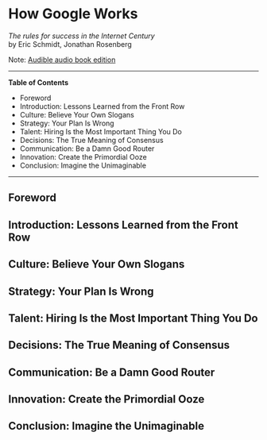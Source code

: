# How Google Works
*The rules for success in the Internet Century*<br>
by Eric Schmidt, Jonathan Rosenberg

Note: [Audible audio book edition](http://www.audible.com/pd/Business/How-Google-Works-Audiobook/B00MOZ00F4)

---

**Table of Contents**

- Foreword
- Introduction: Lessons Learned from the Front Row
- Culture: Believe Your Own Slogans
- Strategy: Your Plan Is Wrong
- Talent: Hiring Is the Most Important Thing You Do
- Decisions: The True Meaning of Consensus
- Communication: Be a Damn Good Router
- Innovation: Create the Primordial Ooze
- Conclusion: Imagine the Unimaginable

---

## Foreword
## Introduction: Lessons Learned from the Front Row
## Culture: Believe Your Own Slogans
## Strategy: Your Plan Is Wrong
## Talent: Hiring Is the Most Important Thing You Do
## Decisions: The True Meaning of Consensus
## Communication: Be a Damn Good Router
## Innovation: Create the Primordial Ooze
## Conclusion: Imagine the Unimaginable
